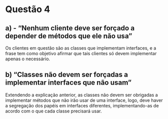 # Questão 4

## a) - “Nenhum cliente deve ser forçado a depender de métodos que ele não usa”

Os clientes em questão são as classes que implementam interfaces, e a frase
tem como objetivo afirmar que tais clientes só devem implementar apenas o necessário.

## b) “Classes não devem ser forçadas a implementar interfaces que não usam”

Extendendo a explicação anterior, as classes não devem ser obrigadas a implementar 
métodos que não irão usar de uma interface, logo, deve haver a segregação dos papéis 
em interfaces diferentes, implementando-as de acordo com o que cada classe precisará usar.